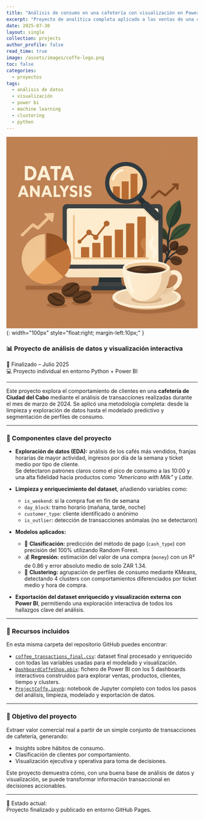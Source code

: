 ```yaml
---
title: "Análisis de consumo en una cafetería con visualización en Power BI"
excerpt: "Proyecto de analítica completa aplicado a las ventas de una cafetería. Incluye análisis exploratorio, modelos predictivos y dashboards interactivos en Power BI."
date: 2025-07-30
layout: single
collection: projects
author_profile: false
read_time: true
image: /assets/images/coffe-logo.png
toc: false
categories:
  - proyectos
tags:
  - análisis de datos
  - visualización
  - power bi
  - machine learning
  - clustering
  - python
---
```


![Logo Café](/assets/images/coffe-logo.png){: width="100px" style="float:right; margin-left:10px;" }

### 📊 Proyecto de análisis de datos y visualización interactiva  
📅 Finalizado – Julio 2025  
💻 Proyecto individual en entorno Python + Power BI

---

Este proyecto explora el comportamiento de clientes en una **cafetería de Ciudad del Cabo** mediante el análisis de transacciones realizadas durante el mes de marzo de 2024. Se aplicó una metodología completa: desde la limpieza y exploración de datos hasta el modelado predictivo y segmentación de perfiles de consumo.

---

### 🧠 Componentes clave del proyecto

- **Exploración de datos (EDA):** análisis de los cafés más vendidos, franjas horarias de mayor actividad, ingresos por día de la semana y ticket medio por tipo de cliente.  
  Se detectaron patrones claros como el pico de consumo a las 10:00 y una alta fidelidad hacia productos como *"Americano with Milk"* y *Latte*.

- **Limpieza y enriquecimiento del dataset**, añadiendo variables como:
  - `is_weekend`: si la compra fue en fin de semana
  - `day_block`: tramo horario (mañana, tarde, noche)
  - `customer_type`: cliente identificado o anónimo
  - `is_outlier`: detección de transacciones anómalas (no se detectaron)

- **Modelos aplicados:**
  - 🔢 **Clasificación:** predicción del método de pago (`cash_type`) con precisión del 100% utilizando Random Forest.
  - 💰 **Regresión:** estimación del valor de una compra (`money`) con un R² de 0.86 y error absoluto medio de solo ZAR 1.34.
  - 🧩 **Clustering:** agrupación de perfiles de consumo mediante KMeans, detectando 4 clusters con comportamientos diferenciados por ticket medio y hora de compra.

- **Exportación del dataset enriquecido y visualización externa con Power BI**, permitiendo una exploración interactiva de todos los hallazgos clave del análisis.

---

### 📁 Recursos incluidos

En esta misma carpeta del repositorio GitHub puedes encontrar:

- [`coffee_transactions_final.csv`](/assets/data/coffee_transactions_final.csv): dataset final procesado y enriquecido con todas las variables usadas para el modelado y visualización.
- [`DashboardCoffeShop.pbix`](/assets/data/DashboardCoffeShop.pbix): fichero de Power BI con los 5 dashboards interactivos construidos para explorar ventas, productos, clientes, tiempo y clusters.
- [`ProjectCoffe.ipynb`](/assets/data/ProjectCoffe.ipynb): notebook de Jupyter completo con todos los pasos del análisis, limpieza, modelado y exportación de datos.

---

### 🎯 Objetivo del proyecto

Extraer valor comercial real a partir de un simple conjunto de transacciones de cafetería, generando:
- Insights sobre hábitos de consumo.
- Clasificación de clientes por comportamiento.
- Visualización ejecutiva y operativa para toma de decisiones.

Este proyecto demuestra cómo, con una buena base de análisis de datos y visualización, se puede transformar información transaccional en decisiones accionables.

---

📌 Estado actual:  
Proyecto finalizado y publicado en entorno GitHub Pages.
